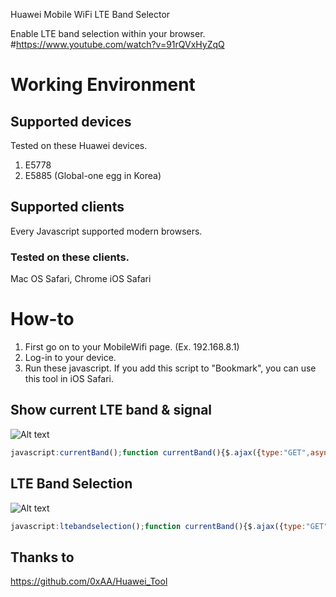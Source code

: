 Huawei Mobile WiFi LTE Band Selector

Enable LTE band selection within your browser. 
#https://www.youtube.com/watch?v=91rQVxHyZqQ
# Working Environment
## Supported devices
Tested on these Huawei devices.
1. E5778
2. E5885 (Global-one egg in Korea)

## Supported clients
Every Javascript supported modern browsers.

### Tested on these clients.
Mac OS Safari, Chrome
iOS Safari

# How-to
1. First go on to your MobileWifi page. (Ex. 192.168.8.1)
2. Log-in to your device.
3. Run these javascript. 
If you add this script to "Bookmark", you can use this tool in iOS Safari.

## Show current LTE band & signal
![Alt text](/img2.png)
```javascript
javascript:currentBand();function currentBand(){$.ajax({type:"GET",async:true,url:"/api/device/signal",error:function(request,status,error){alert("Signal Error:"+request.status+"\n"+"message:"+request.responseText+"\n"+"error:"+error)},success:function(data){var report="";report=report+"RSRQ/RSRP/SINR :"+extractXML("rsrq",data)+"/"+extractXML("rsrp",data)+"/"+extractXML("sinr",data);report=report+"\nBand : "+extractXML("band",data)+" - "+extractXML("dlbandwidth",data);report=report+"\nEARFCN : "+extractXML("earfcn",data);alert(report)}})}function extractXML(tag,data){try{return data.split("</"+tag+">")[0].split("<"+tag+">")[1]}catch(err){return err.message}}function ltebandselection(){if(arguments.length==0){var band=prompt("Please input desirable LTE band number. If you want to use multiple LTE bands, write down multiple band number joined with '+'. If you want to use every supported bands, write down 'ALL'. (Ex. SKT 1+3+5+7 / KT 1+3+8 / LG U+ 1+5+7)","ALL");if(band==null||band===""){return}}else var band=arguments[0];if(!window.location.href.includes("/html/home.html")){alert("You can use this function only in main page.");return}else{var bs=band.split("+");var ltesum=0;if(band.toUpperCase()==="ALL"){ltesum="7FFFFFFFFFFFFFFF"}else{for(var i=0;i<bs.length;i++){ltesum=ltesum+Math.pow(2,parseInt(bs[i])-1)}ltesum=ltesum.toString(16);console.log("LTEBand:"+ltesum)}$.ajax({type:"GET",async:true,url:"/html/home.html",error:function(request,status,error){alert("Token Error:"+request.status+"\n"+"message:"+request.responseText+"\n"+"error:"+error)},success:function(data){var datas=data.split('name="csrf_token" content="');var token=datas[datas.length-1].split('"')[0];setTimeout(function(){$.ajax({type:"POST",async:true,url:"/api/net/net-mode",headers:{__RequestVerificationToken:token},contentType:"application/xml",data:"<request><NetworkMode>03</NetworkMode><NetworkBand>3FFFFFFF</NetworkBand><LTEBand>"+ltesum+"</LTEBand></request>",success:function(nd){alert(nd)},error:function(request,status,error){alert("Net Mode Error:"+request.status+"\n"+"message:"+request.responseText+"\n"+"error:"+error)}})},2e3)}})}}
```

## LTE Band Selection
![Alt text](/img1.png)
```javascript
javascript:ltebandselection();function currentBand(){$.ajax({type:"GET",async:true,url:"/api/device/signal",error:function(request,status,error){alert("Signal Error:"+request.status+"\n"+"message:"+request.responseText+"\n"+"error:"+error)},success:function(data){var report="";report=report+"RSRQ/RSRP/SINR :"+extractXML("rsrq",data)+"/"+extractXML("rsrp",data)+"/"+extractXML("sinr",data);report=report+"\nBand : "+extractXML("band",data)+" - "+extractXML("dlbandwidth",data);report=report+"\nEARFCN : "+extractXML("earfcn",data);alert(report)}})}function extractXML(tag,data){try{return data.split("</"+tag+">")[0].split("<"+tag+">")[1]}catch(err){return err.message}}function ltebandselection(){if(arguments.length==0){var band=prompt("Please input desirable LTE band number. If you want to use multiple LTE bands, write down multiple band number joined with '+'. If you want to use every supported bands, write down 'ALL'. (Ex. SKT 1+3+5+7 / KT 1+3+8 / LG U+ 1+5+7)","ALL");if(band==null||band===""){return}}else var band=arguments[0];if(!window.location.href.includes("/html/home.html")){alert("You can use this function only in main page.");return}else{var bs=band.split("+");var ltesum=0;if(band.toUpperCase()==="ALL"){ltesum="7FFFFFFFFFFFFFFF"}else{for(var i=0;i<bs.length;i++){ltesum=ltesum+Math.pow(2,parseInt(bs[i])-1)}ltesum=ltesum.toString(16);console.log("LTEBand:"+ltesum)}$.ajax({type:"GET",async:true,url:"/html/home.html",error:function(request,status,error){alert("Token Error:"+request.status+"\n"+"message:"+request.responseText+"\n"+"error:"+error)},success:function(data){var datas=data.split('name="csrf_token" content="');var token=datas[datas.length-1].split('"')[0];setTimeout(function(){$.ajax({type:"POST",async:true,url:"/api/net/net-mode",headers:{__RequestVerificationToken:token},contentType:"application/xml",data:"<request><NetworkMode>03</NetworkMode><NetworkBand>3FFFFFFF</NetworkBand><LTEBand>"+ltesum+"</LTEBand></request>",success:function(nd){alert(nd)},error:function(request,status,error){alert("Net Mode Error:"+request.status+"\n"+"message:"+request.responseText+"\n"+"error:"+error)}})},2e3)}})}}
```

## Thanks to 
https://github.com/0xAA/Huawei_Tool
